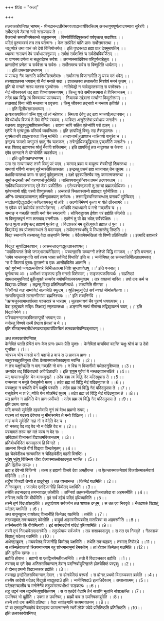 +++
title = "अल्त्"

+++


तलवकारोपनिषत् भाष्यम् - श्रीमदानन्दतीर्थभगवत्पादाचार्यविरचितम्
अनन्तगुणपूर्णत्वादगम्याय सुरैरपि ।   
सर्वेष्टदात्रे देवानां नमो नारायणाय ते ।।  
वैजयन्ते समासीनमेकान्ते चतुराननम् । विष्णोर्विविदिषुस्तत्त्वं पर्यपृच्छत् सदाशिवः ।।  
यदिदं पुरुषावश्यं तत्र तत्र पतेन्मनः । केन तत्प्रेरितं याति प्राणः सर्वोत्तमस्तथा ।।  
चक्षुःश्रोत्रं तथा वाचं को देवो विनियोजयेत् । इति पृष्टस्तदा ब्रह्मा प्राह देवमुमापतिम् ।।  
ध्यात्वा नारायणं देवं सर्वाधारमनूपमम् । सर्वज्ञं सर्वशक्तिं च सर्वदोषविवर्जितम् ।।  
यः प्राणस्य प्रणेता च चक्षुरादेश्च सर्वशः । अगम्यस्सर्वदेवैश्च परिपूर्णत्वहेतुतः ।।  
प्राणादीनां प्रणेता च सर्ववेत्ता च सर्वशः । सर्वोत्तमश्च सर्वत्र स विष्णुरिति धार्यताम् ।।  
।। इति प्रथमखण्डभाष्यम् ।।  
यं सम्यङ् नैव जानाति कश्चिन्निरवशेषतः । सर्वात्मना विजानामीति तु यस्य मतं भवेत् ।।  
तस्याज्ञातस्स भगवान् यो नैवं मन्यते सदा । ज्ञातस्तस्य तथास्त्यैव निश्शेषं मननं कृतम् ।।  
इति यो मन्यते नास्य मतस्स पुरुषोत्तमः । नातिवेद्यो न चावेद्यस्तस्मात् स परमेश्वरः ।।  
नेदं जीवस्वरूपं तद् ब्रह्म विष्ण्वाख्यमव्ययम् । किन्तु यत्ते समीपस्थमास ते विनियामकम् ।।  
तदेव ब्रह्म विद्धि त्वं विष्ण्वाख्यं परमव्ययम् । नियामकं तद्देवानां मर्त्यानां किमुतोत्तमम् ।।  
तत्प्रसादं विना जीवे मन्तव्या न प्रवृत्तयः । किमु जीवस्य तद्भावो न मन्तव्य इतीर्यते ।।  
।। इति द्वितीयखण्डभाष्यम् ।।  
इत्यत्राख्यायिकां वच्मि शृणु तां त्वं महेश्वर । स्थित्वा देवेषु तद् ब्रह्म व्यजयद्दैत्यदानवान् ।।  
देवेभ्योर्थाय विजयं ते देवा मेनिरे स्वकम् । आविष्टा असुरैस्तेषां प्रबोधाय जनार्दनः ।।  
यक्षरूपः प्रादुरभूदुमाशिवसमन्वितः । ब्रह्मणा चापि सहित एतेभ्योपि परो ह्यहम् ।।  
एतेपि मे भृत्यभूताः परिवार्य व्यवस्थिताः । इति ज्ञापयितुं विष्णुः सह तैरप्युपागतः ।।  
यूयमेतानपि ज्ञातुमशक्ताः किमु मामिति । तज्ज्ञानार्थं हुताशश्च नासिक्यो वायुरेव च ।।  
इन्द्रश्च क्रमशो जग्मुस्तं ज्ञातुं नैव चाशकन् । तत्रेन्द्रोधिकबुद्धित्वात् पृच्छतीति जनार्दनः ।।  
मत्तः शिवाद् ब्रह्मणश्च श्रोतुं नैवापि शक्तिमान् । इति ज्ञापयितुं तत्र नादृश्यत स केशवः ।।  
एषैव ज्ञानदाने ते योग्योमेति व्यदर्शयत् ।।  
।। इति तृतीयखण्डभाष्यम् ।।  
उमा सा सम्यगाचष्ट तस्मै विष्णुं परं पदम् । यस्माद् ब्रह्मा च वायुश्च शेषवीन्द्रौ शिवस्तथा ।।  
सभार्या गर्विणो नासन् सुरेभ्यस्तेधिकास्ततः । इन्द्रस्तु प्रथमं ब्रह्म व्यजानात् तेन तूत्तमः ।।  
दक्षादिभ्यस्तथा कामः स ज्ञातुं पूर्वमुक्तवान् । दक्षो बृहस्पतिश्चैव मनुः कामात्मजस्तथा ।।  
सूर्याचन्द्रमसौ धर्मो वरुणश्चोचुरोमिति । नासिक्यवायुरग्निश्च प्रथमं तदपश्यताम् ।।  
सर्वदेवाधिकास्तस्माद् एते देवाः प्रकीर्तिताः । एतेभ्यश्चेन्द्रकामौ तु ताभ्यां ब्रह्मादयोधिकाः ।।  
एतेषामवमो वह्निः परमो विष्णुरुच्यते । अन्तराले स्थितास्त्वन्ये ब्रह्माद्याः पूर्वमीरिताः ।।  
अग्निः पश्चाद्य्वजानात् तदिन्द्रवाक्यात् ततोवमः । तस्माद्विष्ण्वभिसम्बन्धात् पारावर्यं सुुरेष्विदम् ।।  
व्यद्योतयद्विद्युदादीन् कपिलाख्यस्तु यो हरिः । अक्ष्णोर्निमेषणं कृत्वा यः शेते क्षीरसागरे ।।  
स एवैकः परं ब्रह्मेत्येवं तस्योपदेशनम् । अधिदैवे तथाध्यात्मे यं मनो गच्छतीव च ।।  
सम्यङ् न गच्छति क्वापि मनो येन स्मरत्यपि । सोनिरुद्धाख्य ईशेशः परं ब्रह्मेति कीर्त्यते ।।  
स विष्णुस्तद्वनं नाम ततत्वाद् वननीयतः । एवमेनं तु यो वेद भवेत् सर्वैरपेक्षितः ।।  
एतत् श्रुत्वा हरोपृच्छद् ब्रह्माणं पुनरेव तु । विद्याकारं मम ब्रूहीत्युक्तो ब्रह्माह तं पुनः ।।  
विद्यावेद्यं तव प्रोक्तमास्थानं ते वदाम्यहम् । तपोदानस्वधर्मेषु ये स्थितास्तेषु तिष्ठति ।।  
विद्या स्थानानि तस्यास्तु वेदा अङ्गानि निर्णयः । वेदैतामेवमखिलां यो विष्णौ प्रतितिष्ठति ।। इत्यादि ब्रह्मसारे ।।  
विद्युतः सूर्यादिप्रकाशान् । आसमन्ताद्य्वद्युतत्प्राकाशयत् ।   
'यदादित्यगतं तेजो जगद्भासयतेखिलम् । यच्चन्द्रमसि यच्चाग्नौ तत्तेजो विद्धि मामकम् ।।' इति वचनात् ।   
'तमेव भान्तमनुभाति सर्वं तस्य भासा सर्वमिदं विभाति' इति च । न्यमीमिषत् आ समन्तान्निमीिलताक्षमभवत् ।  
'स वै किलायं पुरुषः पुरातनो य एकः आसीदविशेष आत्मनि ।   
अग्रे गुणेभ्यो जगदात्मनीश्वरे निमीिलतात्मा निशि सुप्तशक्तिषु ।।' इति वचनात् ।  
पूर्णत्वाच्च आः । अभीक्ष्णं सङ्कल्प इति मनसो विशेषणम् । सङ्कल्पकमित्यर्थः । सप्रतिष्ठां सायतनामुपनिषदं ब्रूहीत्युक्ते सम्यगेव मयोपनिषत्स्वरूपमुक्तम् । तत्र वक्तव्यं नास्ति । तपो दमः कर्म च विद्यायाः प्रतिष्ठा । तद्वत्सु विद्या प्रतितिष्ठतीत्यर्थः । सत्यमिति मीमांसा ।  
'निर्णीयते यतः सम्यगिदं सत्यमिति स्फुटम् । श्रुतिस्मृत्युदितं सर्वं व्यक्तं मीमांसयैतया ।।  
सत्यमित्युच्यते तस्मान्मीमांसा ब्रह्मनिश्चयः ।।' इति शब्दनिर्णये ।।  
'ऋग्यजुस्सामाथर्वाख्याः पञ्चरात्रं च भारतम् । मूलरामायणं चैव पुराणं भगवत्परम् ।।  
वेदा इत्युच्यते सद्भिः शिक्षाद्यं स्मृतयस्तथा । अङ्गानि सत्यं मीमांसा तद्विद्यायतनं त्रयम् ।।' इति विद्यानिर्णये ।।  
यश्चिदानन्दसच्छक्तिसम्पूर्णो भगवान् परः ।  
नमोस्तु विष्णवे तस्मै प्रेष्ठाय प्रेयसां च मे ।।  
इति श्रीमदानन्दतीर्थभगवत्पादाचार्यविरचितं तलवकारोपनिषद्भाष्यम् ।।   

अथ तलवकारोपनिषत्   
केनेषितं पतति प्रेषितं मनः केन प्राणः प्रथमः प्रैति युक्तः । केनेषितां वाचमिमां वदन्ति चक्षुः श्रोत्रं क उ देवो युनक्ति ।।1।।  
श्रोत्रस्य श्रोत्रं मनसो मनो यद्वाचो ह वाचं स उ प्राणस्य प्राणः ।   
चक्षुषश्चक्षुरतिमुच्य धीराः प्रेत्यास्माल्लोकादमृता भवन्ति ।।2।।  
न तत्र चक्षुर्गच्छति न वाग् गच्छति नो मनः । न विद्म न विजानीमो यथैतदनुशिष्यात् ।।3।।  
अन्यदेव तद् विदितादथो अविदितादधि । इति शुश्रुम पूर्वेषां ये नस्तद्य्वाचचक्षिरे ।।4।।  
यद् वाचानभ्युदितं येन वागभ्युद्यते । तदेव ब्रह्म त्वं विद्धि नेदं यदिदमुपास ते ।।5।।  
यन्मनसा न मनुते येनाहुर्मनो मतम् । तदेव ब्रह्म त्वं विद्धि नेदं यदिदमुपास ते ।।6।।  
यच्चक्षुषा न पश्यति येन चक्षूंषि पश्यति । तदेव ब्रह्म त्वं विद्धि नेदं यदिदमुपास ते ।।7।।  
यच्छ्रोत्रेण न श?ृणोति येन श्रोत्रमिदं श्रुतम् । तदेव ब्रह्म त्वं विद्धि नेदं यदिदमुपास ते ।।8।।  
यत् प्राणेन न प्राणिति येन प्राणः प्रणीयते । तदेव ब्रह्म त्वं विद्धि नेदं यदिदमुपास ते ।।9।।  
इति प्रथमः खण्डः   
यदि मन्यसे सुवेदेति दहरमेवापि नूनं त्वं वेत्थ ब्रह्मणो रूपम् ।  
यदस्य त्वं यदस्य देवेष्वथ नु मीमांस्यमेव ते मन्ये विदितम् ।।1।।  
नाहं मन्ये सुवेदेति नाहं नो न वेदेति वेद च ।  
यो नस्तद् वेद तद् वेद नो न वेदेति वेद च ।।2।।  
यस्यामतं तस्य मतं मतं यस्य न वेद सः ।  
अविज्ञातं विजानतां विज्ञातमविजानताम् ।।3।।  
प्रतिबोधविदितं मतममृतत्वं हि विन्दते ।  
आत्मना विन्दते वीर्यं विद्यया विन्दतेमृतम् ।।4।।  
इह चेदवेदीदथ सत्यमस्ति न चेदिहावेदीत् महती विनष्टिः ।  
भूतेषु भूतेषु विचिन्त्य धीराः प्रेत्यास्माल्लोकादमृता भवन्ति ।।5।।  
इति द्वितीयः खण्डः ।।  
ब्रह्म ह देवेभ्यो विजिग्ये । तस्य ह ब्रह्मणो विजये देवा अमहीयन्त । त ऐक्षन्तास्माकमेवायं विजयोस्माकमेवायं महिमेति ।।1।।  
तद्धैषां विजज्ञौ तेभ्यो ह प्रादुर्बभूव । तन्न व्यजानन्त । किमिदं यक्षमिति ।।2।।  
तेग्निमब्रुवन् । जातवेद एतद्विजानीहि किमेतद् यक्षमिति ।।3।।  
तथेति तदभ्यद्रवत् तमभ्यवदत् कोसीति । अग्निर्वा अहमस्मीत्यब्रवीज्जातवेदा वा अहमस्मीति ।।4।।  
तस्मिन् त्वयि किं वीर्यमिति । इदं सर्वं दहेयं यदिदं पृथिव्यामिति ।।5।।  
तस्मै तृणं विदधावेतद्दहेति । तदुपप्रेयाय सर्वजवेन तन्न शशाक दग्धुम् । स तत एव निववृते । नैतदशकं विज्ञातुं यदेतत् यक्षमिति ।।6।।  
अथ वायुमब्रुवन् वायवेतद् विजानीहि किमेतद् यक्षमिति ।  तथेति ।।7।।   
तदभ्यद्रवत् तमभ्यवदत् कोसीति । वायुर्वा अहमस्मीत्यब्रवीत् मातरिश्वा वा अहमस्मीति ।।8।।  
तस्मिंस्त्वयि किं वीर्यमित्यपि । इदं सर्वमाददीयं यदिदं पृथिव्यामिति ।।9।।  
तस्मै तृणं निदधावेतदादत्स्वेति । तदुपप्रेयाय सर्वजवेन । तन्न शशाकादातुम् । स तत एव निववृते । नैतदशकं विज्ञातुं यदेतत् यक्षमिति ।।10।।  
अथेन्द्रमब्रुवन् । मघवन्नेतद् विजानीहि किमेतद् यक्षमिति । तथेति तदभ्यद्रवत् । तस्मात् तिरोदधे ।।11।।  
स तस्मिन्नेवाकाशे स्त्रियमाजगाम बहु शोभमानामुमां हैमवतीम् । तां होवाच किमेतत् यक्षमिति ।।12।।  
इति तृतीयः खण्डः ।।  
ब्रह्मेति होवाच । ब्रह्मणो वा एतद्विजयेमहीयध्वमिति । ततो वै विदाञ्चकार ब्रह्मेति ।।1।।  
तस्माद् वा एते देवा अतितरामिवान्यान् देवान् यदग्निर्वायुरिन्द्रस्ते ह्येतन्नेदिष्ठं पस्पृशुः ।।2।।  
ते ह्येनत् प्रथमो विदाञ्चकार ब्रह्मेति ।।3।।  
तस्माद्वा इन्द्रोतितरामिवान्यान् देवान् । स ह्येनन्नेदिष्ठं पस्पर्श । स ह्येनत् प्रथमो विदाञ्चकार ब्रह्मेति ।।4।।  
तस्यैष आदेशो यदेतद् विद्युतो व्यद्युतदा3 इति । न्यमीमिषदा3 इत्यधिदैवतम् । अथाध्यात्मम् ।।5।।  
यदेतद्गच्छतीव च मनोनेनैव तदुपस्मरत्यभीक्ष्णं सङ्कल्पः ।।6।।  
तद्ध तद्वनं नाम तद्वनमित्युपासितव्यम् । स य एतदेवं वेदाभि हैनं सर्वाणि भूतानि संवाञ्छन्ति ।।7।।  
उपनिषदं भो ब्रूहीति । उक्ता त उपनिषद् । ब्राह्मी वाव त उपनिषदमब्रूमेति ।।8।।  
तस्मै तपो दमः कर्मेति प्रतिष्ठा । वेदाः सर्वाङ्गानि सत्यमायतनम् ।।9।।  
यो वा एतामुपनिषदमेवं वेदापहत्य पाप्मानमनन्ते स्वर्गे लोके ज्येये प्रतितिष्ठति प्रतितिष्ठति ।।10।।  
इति तलवकारोपनिषत्   
